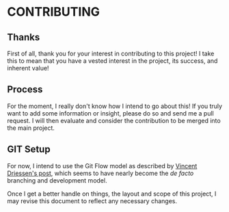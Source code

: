 # CONTRIBUTING #

## Thanks ##
First of all, thank you for your interest in contributing to this project! I take this to mean that you have a vested interest in the project, its success, and inherent value!

## Process ##
For the moment, I really don't know how I intend to go about this! If you truly want to add some information or insight, please do so and send me a pull request. I will then evaluate and consider the contribution to be merged into the main project.

## GIT Setup ##
For now, I intend to use the Git Flow model as described by [Vincent Driessen's post](http://nvie.com/posts/a-successful-git-branching-model/), which seems to have nearly become the *de facto* branching and development model.

Once I get a better handle on things, the layout and scope of this project, I may revise this document to reflect any necessary changes.